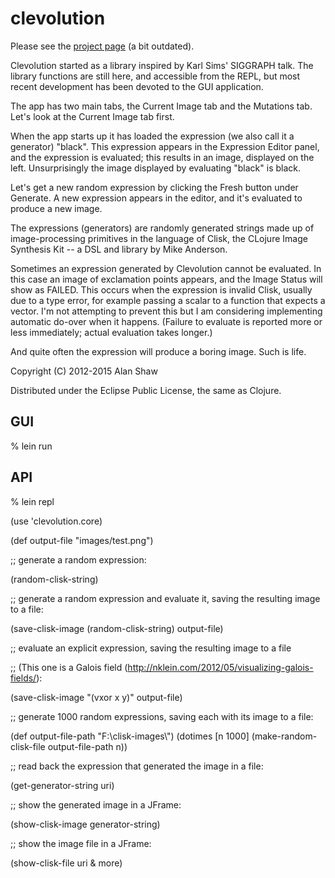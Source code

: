 # clevolution

<p>Please see the <a href="http://nodename.github.io/clevolution/">project page</a> (a bit outdated).</p>

Clevolution started as a library inspired by Karl Sims' SIGGRAPH talk.
The library functions are still here, and accessible from the REPL,
but most recent development has been devoted to the GUI application.

The app has two main tabs, the Current Image tab and the Mutations tab.
Let's look at the Current Image tab first.

When the app starts up it has loaded the expression (we also call it a generator) "black".
This expression appears in the Expression Editor panel, and the expression is evaluated;
this results in an image, displayed on the left.
Unsurprisingly the image displayed by evaluating "black" is black.

Let's get a new random expression by clicking the Fresh button under Generate.
A new expression appears in the editor, and it's evaluated to produce a new image.

The expressions (generators) are randomly generated strings made up of image-processing
primitives in the language of Clisk, the CLojure Image Synthesis Kit -- a DSL and library by Mike Anderson.

Sometimes an expression generated by Clevolution cannot be evaluated.
In this case an image of exclamation points appears, and the Image Status will show as FAILED.
This occurs when the expression is invalid Clisk, usually due to a type error,
for example passing a scalar to a function that expects a vector.
I'm not attempting to prevent this but I am considering implementing automatic
do-over when it happens. (Failure to evaluate is reported more or less immediately;
actual evaluation takes longer.)

And quite often the expression will produce a boring image. Such is life.





Copyright (C) 2012-2015 Alan Shaw

Distributed under the Eclipse Public License, the same as Clojure.

## GUI

% lein run



## API

% lein repl

  (use 'clevolution.core)

  (def output-file "images/test.png")


  ;; generate a random expression:
  
  (random-clisk-string)

  ;; generate a random expression and evaluate it, saving the resulting image to a file:
  
  (save-clisk-image (random-clisk-string) output-file)

  ;; evaluate an explicit expression, saving the resulting image to a file
  
  ;; (This one is a Galois field (http://nklein.com/2012/05/visualizing-galois-fields/):
  
  (save-clisk-image "(vxor x y)" output-file)

  ;; generate 1000 random expressions, saving each with its image to a file:
  
  (def output-file-path "F:\\clisk-images\\")
  (dotimes [n 1000]
    (make-random-clisk-file output-file-path n))

  ;; read back the expression that generated the image in a file:
  
  (get-generator-string uri)
  
  ;; show the generated image in a JFrame:
  
  (show-clisk-image generator-string)
  
  ;; show the image file in a JFrame:
  
  (show-clisk-file uri & more) 
